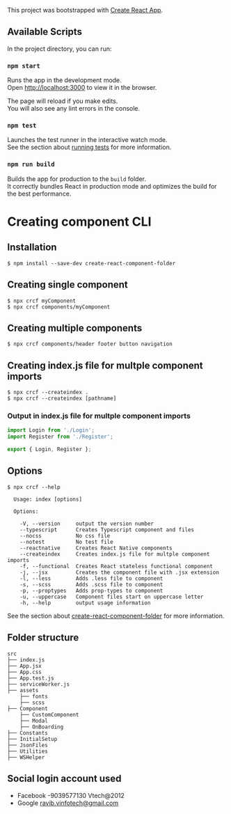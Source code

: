 This project was bootstrapped with [Create React App](https://github.com/facebook/create-react-app).

## Available Scripts

In the project directory, you can run:

### `npm start`

Runs the app in the development mode.<br>
Open [http://localhost:3000](http://localhost:3000) to view it in the browser.

The page will reload if you make edits.<br>
You will also see any lint errors in the console.

### `npm test`

Launches the test runner in the interactive watch mode.<br>
See the section about [running tests](https://facebook.github.io/create-react-app/docs/running-tests) for more information.

### `npm run build`

Builds the app for production to the `build` folder.<br>
It correctly bundles React in production mode and optimizes the build for the best performance.

# Creating component CLI

## Installation
``` base
$ npm install --save-dev create-react-component-folder
```
## Creating single component
``` base
$ npx crcf myComponent
$ npx crcf components/myComponent
```
## Creating multiple components
``` base
$ npx crcf components/header footer button navigation
```
## Creating index.js file for multple component imports
``` base
$ npx crcf --createindex .
$ npx crcf --createindex [pathname]
```
### Output in index.js file for multple component imports

``` jsx
import Login from './Login';
import Register from './Register';

export { Login, Register };
```

## Options
``` base
$ npx crcf --help
 
  Usage: index [options]
 
  Options:
 
    -V, --version     output the version number
    --typescript      Creates Typescript component and files
    --nocss           No css file
    --notest          No test file
    --reactnative     Creates React Native components
    --createindex     Creates index.js file for multple component imports
    -f, --functional  Creates React stateless functional component
    -j, --jsx         Creates the component file with .jsx extension
    -l, --less        Adds .less file to component
    -s, --scss        Adds .scss file to component
    -p, --proptypes   Adds prop-types to component
    -u, --uppercase   Component files start on uppercase letter
    -h, --help        output usage information
```

See the section about [create-react-component-folder](https://www.npmjs.com/package/create-react-component-folder) for more information.

## Folder structure
``` base
src
├── index.js
├── App.jsx
├── App.css
├── App.test.js
├── serviceWorker.js
├── assets
    ├── fonts
    ├── scss
├── Component
    ├── CustomComponent
    ├── Modal
    ├── OnBoarding
├── Constants
├── InitialSetup
├── JsonFiles
├── Utilities
├── WSHelper
```


 ## Social login account used 
 * Facebook -9039577130 Vtech@2012
 * Google ravib.vinfotech@gmail.com
 